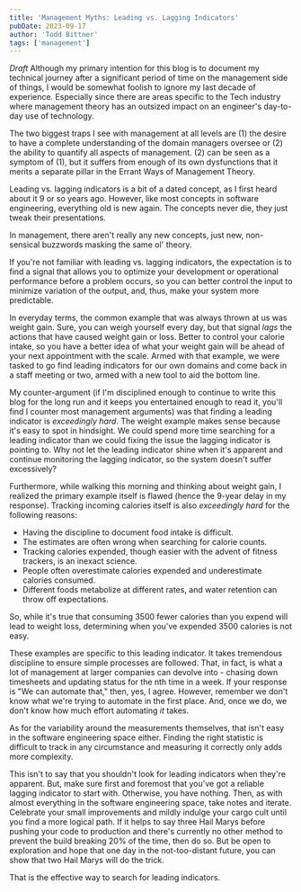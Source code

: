 ```yaml
---
title: 'Management Myths: Leading vs. Lagging Indicators'
pubDate: 2023-09-17
author: 'Todd Bittner'
tags: ['management']
---
```


_Draft_
Although my primary intention for this blog is to document my technical journey
after a significant period of time on the management side of things, I would be somewhat
foolish to ignore my last decade of experience.  Especially since there are areas specific to
the Tech industry where management theory has an outsized impact on an engineer's day-to-day
use of technology.

The two biggest traps I see with management at all levels are (1) the desire to have a complete
understanding of the domain managers oversee or (2) the ability to quantify all aspects of 
management.  (2) can be seen as a symptom of (1), but it suffers from enough of its own 
dysfunctions that it merits a separate pillar in the Errant Ways of Management Theory.

Leading vs. lagging indicators is a bit of a dated concept, as I first heard about it 9 or so 
years ago.  However, like most concepts in software engineering, everything old is new again.
The concepts never die, they just tweak their presentations.  

In management, there aren't really any new concepts, just new, non-sensical buzzwords masking 
the same ol' theory.  

If you're not familiar with leading vs. lagging indicators, the expectation is to find a signal
that allows you to optimize your development or operational performance before a problem occurs,
so you can better control the input to minimize variation of the output, and, thus, make your 
system more predictable.

In everyday terms, the common example that was always thrown at us was weight gain.  Sure, you 
can weigh yourself every day, but that signal _lags_ the actions that have caused weight gain or
loss.  Better to control your calorie intake, so you have a better idea of what your weight gain
will be ahead of your next appointment with the scale.  Armed with that example, we were tasked 
to go find leading indicators for our own domains and come back in a staff meeting or two, armed 
with a new tool to aid the bottom line.

My counter-argument (if I'm disciplined enough to continue to write this blog for the long run and 
it keeps you entertained enough to read it, you'll find I counter most management arguments) was that
finding a leading indicator is _exceedingly hard_.  The weight example makes sense because it's easy
to spot in hindsight.  We could spend more time searching for a leading indicator than we could fixing
the issue the lagging indicator is pointing to.  Why not let the leading indicator shine when it's 
apparent and continue monitoring the lagging indicator, so the system doesn't suffer excessively?

Furthermore, while walking this morning and thinking about weight gain, I realized the primary example
itself is flawed (hence the 9-year delay in my response).  Tracking incoming calories itself is also 
_exceedingly hard_ for the following reasons:

* Having the discipline to document food intake is difficult.
* The estimates are often wrong when searching for calorie counts.
* Tracking calories expended, though easier with the advent of fitness trackers, is an inexact science.
* People often overestimate calories expended and underestimate calories consumed.
* Different foods metabolize at different rates, and water retention can throw off expectations.

So, while it's true that consuming 3500 fewer calories than you expend will lead to weight loss, determining
when you've expended 3500 calories is not easy.

These examples are specific to this leading indicator.  It takes tremendous discipline to ensure simple 
processes are followed.  That, in fact, is what a lot of management at larger companies can devolve into - 
chasing down timesheets and updating status for the nth time in a week.  If your response is "We can 
automate that," then, yes, I agree.  However, remember we don't know what we're trying to automate in 
the first place.  And, once we do, we don't know how much effort automating _it_ takes.  

As for the variability around the measurements themselves, that isn't easy in the software engineering space
either.  Finding the right statistic is difficult to track in any circumstance and measuring it correctly only
adds more complexity.

This isn't to say that you shouldn't look for leading indicators when they're apparent.  But, make sure first
and foremost that you've got a reliable lagging indicator to start with.  Otherwise, you have nothing.  Then,
as with almost everything in the software engineering space, take notes and iterate.  Celebrate your small 
improvements and mildly indulge your cargo cult until you find a more logical path.  If it helps to say three
Hail Marys before pushing your code to production and there's currently no other method to prevent the build 
breaking 20% of the time, then do so.  But be open to exploration and hope that one day in the not-too-distant
future, you can show that two Hail Marys will do the trick.

That is the effective way to search for leading indicators.

